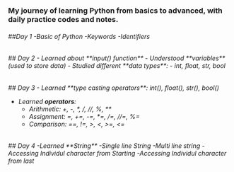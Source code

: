 
<h3>My journey of learning Python from basics to advanced, with daily practice codes and notes.</h3>
<h6>##Day 1
  -Basic of Python
  -Keywords
  -Identifiers</h6>
<h6>## Day 2
- Learned about **input() function**  
- Understood **variables** (used to store data)  
- Studied different **data types**:
  - int, float, str, bool</>

<h6>## Day 3
  - Learned **type casting operators**: int(), float(), str(), bool()  
  
  - Learned **operators**:
    - Arithmetic: +, -, *, /, //, %, **  
    - Assignment: =, +=, -=, *=, /=, //=, %=  
    - Comparison: ==, !=, >, <, >=, <=  </h6>


<h6> 
## Day 4
-Learned **String**
-Single line String
-Multi line string
-Accessing Individul character from Starting
-Accessing Individul character from last
</h6>